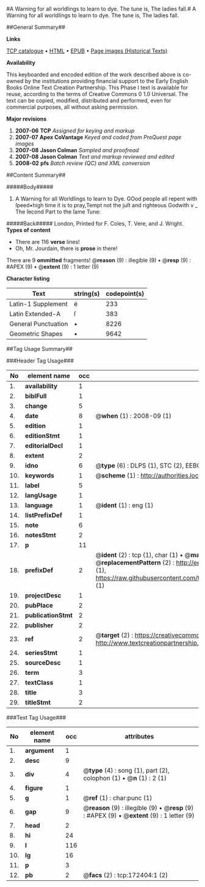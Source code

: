 #A Warning for all worldlings to learn to dye. The tune is, The ladies fall.#
A Warning for all worldlings to learn to dye. The tune is, The ladies fall.

##General Summary##

**Links**

[TCP catalogue](http://www.ota.ox.ac.uk/tcp/)  • 
[HTML](http://tei.it.ox.ac.uk/tcp/Texts-HTML/free/A97/A97188.html)  • 
[EPUB](http://tei.it.ox.ac.uk/tcp/Texts-EPUB/free/A97/A97188.epub) • 
[Page images (Historical Texts)](https://data.historicaltexts.jisc.ac.uk/view?pubId=eebo-45578491e&pageId=eebo-45578491e-172404-1)

**Availability**

This keyboarded and encoded edition of the
	       work described above is co-owned by the institutions
	       providing financial support to the Early English Books
	       Online Text Creation Partnership. This Phase I text is
	       available for reuse, according to the terms of Creative
	       Commons 0 1.0 Universal. The text can be copied,
	       modified, distributed and performed, even for
	       commercial purposes, all without asking permission.

**Major revisions**

1. __2007-06__ __TCP__ *Assigned for keying and markup*
1. __2007-07__ __Apex CoVantage__ *Keyed and coded from ProQuest page images*
1. __2007-08__ __Jason Colman__ *Sampled and proofread*
1. __2007-08__ __Jason Colman__ *Text and markup reviewed and edited*
1. __2008-02__ __pfs__ *Batch review (QC) and XML conversion*

##Content Summary##

#####Body#####

1. A Warning for all Worldlings to learn to Dye.
GOod people all repent with ſpeed▪high time it is to pray,Tempt not the juſt and righteous Godwith v
    _ The ſecond Part to the ſame Tune:

#####Back#####
London, Printed for F. Coles, T. Vere, and J. Wright.
**Types of content**

  * There are 116 **verse** lines!
  * Oh, Mr. Jourdain, there is **prose** in there!

There are 9 **ommitted** fragments! 
 @__reason__ (9) : illegible (9)  •  @__resp__ (9) : #APEX (9)  •  @__extent__ (9) : 1 letter (9)

**Character listing**


|Text|string(s)|codepoint(s)|
|---|---|---|
|Latin-1 Supplement|é|233|
|Latin Extended-A|ſ|383|
|General Punctuation|•|8226|
|Geometric Shapes|▪|9642|

##Tag Usage Summary##

###Header Tag Usage###

|No|element name|occ|attributes|
|---|---|---|---|
|1.|__availability__|1||
|2.|__biblFull__|1||
|3.|__change__|5||
|4.|__date__|8| @__when__ (1) : 2008-09 (1)|
|5.|__edition__|1||
|6.|__editionStmt__|1||
|7.|__editorialDecl__|1||
|8.|__extent__|2||
|9.|__idno__|6| @__type__ (6) : DLPS (1), STC (2), EEBO-CITATION (1), OCLC (1), VID (1)|
|10.|__keywords__|1| @__scheme__ (1) : http://authorities.loc.gov/ (1)|
|11.|__label__|5||
|12.|__langUsage__|1||
|13.|__language__|1| @__ident__ (1) : eng (1)|
|14.|__listPrefixDef__|1||
|15.|__note__|6||
|16.|__notesStmt__|2||
|17.|__p__|11||
|18.|__prefixDef__|2| @__ident__ (2) : tcp (1), char (1)  •  @__matchPattern__ (2) : ([0-9\-]+):([0-9IVX]+) (1), (.+) (1)  •  @__replacementPattern__ (2) : http://eebo.chadwyck.com/downloadtiff?vid=$1&page=$2 (1), https://raw.githubusercontent.com/textcreationpartnership/Texts/master/tcpchars.xml#$1 (1)|
|19.|__projectDesc__|1||
|20.|__pubPlace__|2||
|21.|__publicationStmt__|2||
|22.|__publisher__|2||
|23.|__ref__|2| @__target__ (2) : https://creativecommons.org/publicdomain/zero/1.0/ (1), http://www.textcreationpartnership.org/docs/. (1)|
|24.|__seriesStmt__|1||
|25.|__sourceDesc__|1||
|26.|__term__|3||
|27.|__textClass__|1||
|28.|__title__|3||
|29.|__titleStmt__|2||


###Text Tag Usage###

|No|element name|occ|attributes|
|---|---|---|---|
|1.|__argument__|1||
|2.|__desc__|9||
|3.|__div__|4| @__type__ (4) : song (1), part (2), colophon (1)  •  @__n__ (1) : 2 (1)|
|4.|__figure__|1||
|5.|__g__|1| @__ref__ (1) : char:punc (1)|
|6.|__gap__|9| @__reason__ (9) : illegible (9)  •  @__resp__ (9) : #APEX (9)  •  @__extent__ (9) : 1 letter (9)|
|7.|__head__|2||
|8.|__hi__|24||
|9.|__l__|116||
|10.|__lg__|16||
|11.|__p__|3||
|12.|__pb__|2| @__facs__ (2) : tcp:172404:1 (2)|

